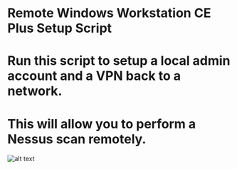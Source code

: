 # Remote Windows Workstation CE Plus Setup Script

# Run this script to setup a local admin account and a VPN back to a network.
# This will allow you to perform a Nessus scan remotely.

![alt text](https://github.com/slashadminsource/ceplus/blob/master/ceplus.JPG?raw=true)
